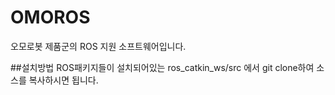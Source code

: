 # OMOROS

오모로봇 제품군의 ROS 지원 소프트웨어입니다.

##설치방법
ROS패키지들이 설치되어있는 ros_catkin_ws/src 에서 git clone하여 소스를 복사하시면 됩니다.

